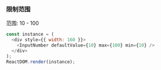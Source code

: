### 限制范围

范围: 10 - 100

<!--start-code-->

```js
const instance = (
  <div style={{ width: 160 }}>
    <InputNumber defaultValue={10} max={100} min={10} />
  </div>
);
ReactDOM.render(instance);
```

<!--end-code-->
